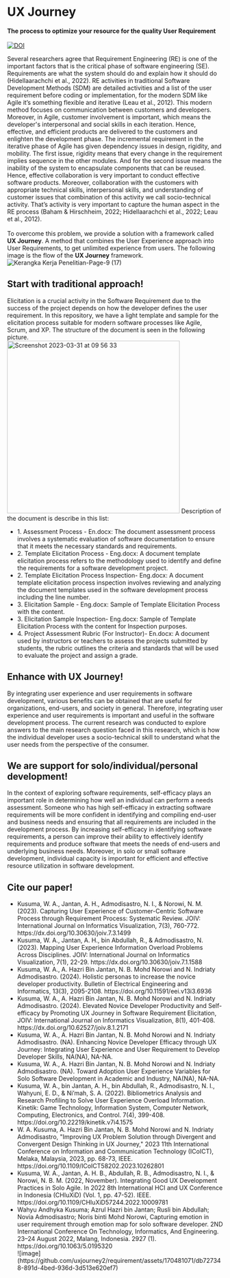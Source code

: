 # UX Journey<br>
<b>The process to optimize your resource for the quality User Requirement</b><br><br>
[![DOI](https://zenodo.org/badge/621137860.svg)](https://zenodo.org/badge/latestdoi/621137860)


Several researchers agree that Requirement Engineering (RE) is one of the important factors that is the critical phase of software engineering (SE). Requirements are what the system should do and explain how it should do (Hidellaarachchi et al., 2022). RE activities in traditional Software Development Methods (SDM) are detailed activities and a list of the user requirement before coding or implementation, for the modern SDM like Agile it’s something flexible and iterative (Leau et al., 2012). This modern method focuses on communication between customers and developers. Moreover, in Agile, customer involvement is important, which means the developer's interpersonal and social skills in each iteration. Hence, effective, and efficient products are delivered to the customers and enlighten the development phase. The incremental requirement in the iterative phase of Agile has given dependency issues in design, rigidity, and mobility. The first issue, rigidity means that every change in the requirement implies sequence in the other modules. And for the second issue means the inability of the system to encapsulate components that can be reused. Hence, effective collaboration is very important to conduct effective software products. Moreover, collaboration with the customers with appropriate technical skills, interpersonal skills, and understanding of customer issues that combination of this activity we call socio-technical activity. That’s activity is very important to capture the human aspect in the RE process (Baham & Hirschheim, 2022; Hidellaarachchi et al., 2022; Leau et al., 2012). <br><br>
To overcome this problem, we provide a solution with a framework called <b>UX Journey</b>. A method that combines the User Experience approach into User Requirements, to get unlimited experience from users. The following image is the flow of the <b>UX Journey</b> framework.<br> 
![Kerangka Kerja Penelitian-Page-9 (17)](https://user-images.githubusercontent.com/993712/229009784-0f9bf017-2f55-4717-b61b-d2106fbfc56c.svg)

<h2>Start with traditional approach!</h2>
Elicitation is a crucial activity in the Software Requirement due to the success of the project depends on how the developer defines the user requirement. In this repository, we have a light template and sample for the elicitation process suitable for modern software processes like Agile, Scrum, and XP. The structure of the document is seen in the following picture.<br>
<img width="403" alt="Screenshot 2023-03-31 at 09 56 33" src="https://user-images.githubusercontent.com/993712/229012113-6877e98c-3dc1-47a1-afac-856ad4c1098f.png">
Description of the document is describe in this list:<br>
<ul>
<li>1. Assessment Process - En.docx: The document assessment process involves a systematic evaluation of software documentation to ensure that it meets the necessary standards and requirements.</li>
<li>2. Template Elicitation Process - Eng.docx: A document template elicitation process refers to the methodology used to identify and define the requirements for a software development project.</li>
<li>2. Template Elicitation Process Inspection- Eng.docx: A document template elicitation process inspection involves reviewing and analyzing the document templates used in the software development process including the line number.</li>
<li>3. Elicitation Sample - Eng.docx: Sample of Template Elicitation Process with the content.</li>
<li>3. Elicitation Sample Inspection- Eng.docx: Sample of Template Elicitation Process with the content for Inspection purposes.</li>
<li>4. Project Assessment Rubric (For Instructor)- En.docx: A document used by instructors or teachers to assess the projects submitted by students, the rubric outlines the criteria and standards that will be used to evaluate the project and assign a grade.</li>
</ul>  
<h2>Enhance with UX Journey!</h2>
By integrating user experience and user requirements in software development, various benefits can be obtained that are useful for organizations, end-users, and society in general. Therefore, integrating user experience and user requirements is important and useful in the software development process. The current research was conducted to explore answers to the main research question faced in this research, which is how the individual developer uses a socio-technical skill to understand what the user needs from the perspective of the consumer.
<h2>We are support for solo/individual/personal development!</h2>
In the context of exploring software requirements, self-efficacy plays an important role in determining how well an individual can perform a needs assessment. Someone who has high self-efficacy in extracting software requirements will be more confident in identifying and compiling end-user and business needs and ensuring that all requirements are included in the development process. By increasing self-efficacy in identifying software requirements, a person can improve their ability to effectively identify requirements and produce software that meets the needs of end-users and underlying business needs. Moreover, in solo or small software development, individual capacity is important for efficient and effective resource utilization in software development.
<h2>Cite our paper!</h2>
<ul>
<li>Kusuma, W. A., Jantan, A. H., Admodisastro, N. I., & Norowi, N. M. (2023). Capturing User Experience of Customer-Centric Software Process through Requirement Process: Systematic Review. JOIV: International Journal on Informatics Visualization, 7(3), 760-772. https://dx.doi.org/10.30630/joiv.7.3.1499</li>
<li>Kusuma, W. A., Jantan, A. H., bin Abdullah, R., & Admodisastro, N. (2023). Mapping User Experience Information Overload Problems Across Disciplines. JOIV: International Journal on Informatics Visualization, 7(1), 22-29. https://dx.doi.org/10.30630/joiv.7.1.1588</li> 
<li>Kusuma, W. A., A. Hazri Bin Jantan, N. B. Mohd Norowi and N. Indriaty Admodisastro. (2024). Holistic personas to increase the novice developer productivity. Bulletin of Electrical Engineering and Informatics, 13(3), 2095-2108.  https://doi.org/10.11591/eei.v13i3.6936</li>
<li>Kusuma, W. A., A. Hazri Bin Jantan, N. B. Mohd Norowi and N. Indriaty Admodisastro. (2024). Elevated Novice Developer Productivity and Self-efficacy by Promoting UX Journey in Software Requirement Elicitation, JOIV: International Journal on Informatics Visualization, 8(1), 401-408. https://dx.doi.org/10.62527/joiv.8.1.2171</li> 
<li>Kusuma, W. A., A. Hazri Bin Jantan, N. B. Mohd Norowi and N. Indriaty Admodisastro. (NA). Enhancing Novice Developer Efficacy through UX Journey: Integrating User Experience and User Requirement to Develop Developer Skills, NA(NA), NA-NA.</li>
<li>Kusuma, W. A., A. Hazri Bin Jantan, N. B. Mohd Norowi and N. Indriaty Admodisastro. (NA). Toward Adoption User Experience Variables for Solo Software Development in Academic and Industry, NA(NA), NA-NA.</li>
<li>Kusuma, W. A., bin Jantan, A. H., bin Abdullah, R., Admodisastro, N. I., Wahyuni, E. D., & Ni’mah, S. A. (2022). Bibliometrics Analysis and Research Profiling to Solve User Experience Overload Information. Kinetik: Game Technology, Information System, Computer Network, Computing, Electronics, and Control. 7(4), 399-408. https://doi.org/10.22219/kinetik.v7i4.1575</li> 
<li>W. A. Kusuma, A. Hazri Bin Jantan, N. B. Mohd Norowi and N. Indriaty Admodisastro, "Improving UX Problem Solution through Divergent and Convergent Design Thinking in UX Journey," 2023 11th International Conference on Information and Communication Technology (ICoICT), Melaka, Malaysia, 2023, pp. 68-73, IEEE. https://doi.org/10.1109/ICoICT58202.2023.10262801</li> 
<li>Kusuma, W. A., Jantan, A. H. B., Abdullah, R. B., Admodisastro, N. I., & Norowi, N. B. M. (2022, November). Integrating Good UX Development Practices in Solo Agile. In 2022 8th International HCI and UX Conference in Indonesia (CHIuXiD) (Vol. 1, pp. 47-52). IEEE. https://doi.org/10.1109/CHIuXiD57244.2022.10009781</li> 
<li>Wahyu Andhyka Kusuma; Azrul Hazri bin Jantan; Rusli bin Abdullah; Novia Admodisastro; Noris binti Mohd Norowi, Capturing emotion in user requirement through emotion map for solo software developer. 2ND International Conference On Technology, Informatics, And Engineering. 23–24 August 2022, Malang, Indonesia. 2927 (1). https://doi.org/10.1063/5.0195320</li> 
![image](https://github.com/uxjourney2/requirement/assets/170481071/db727348-891d-4bed-936d-3d513e620ef7)
</ul>

